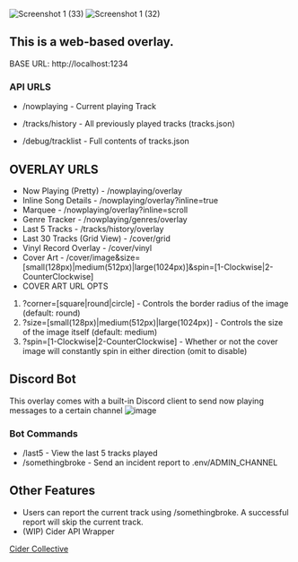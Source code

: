 ![Screenshot 1 (33)](https://github.com/user-attachments/assets/dc6b6d9c-5c47-49be-9b81-05fa43f34519)
![Screenshot 1 (32)](https://github.com/user-attachments/assets/047cbece-2e22-4967-afc7-a83e8e15f002)

## This is a web-based overlay.

BASE URL: http://localhost:1234

### API URLS 
- /nowplaying - Current playing Track
- /tracks/history - All previously played tracks (tracks.json)

- /debug/tracklist - Full contents of tracks.json

## OVERLAY URLS

- Now Playing (Pretty) - /nowplaying/overlay
- Inline Song Details - /nowplaying/overlay?inline=true
- Marquee - /nowplaying/overlay?inline=scroll
- Genre Tracker - /nowplaying/genres/overlay
- Last 5 Tracks - /tracks/history/overlay
- Last 30 Tracks (Grid View) - /cover/grid
- Vinyl Record Overlay - /cover/vinyl
- Cover Art - /cover/image&size=[small(128px)|medium(512px)|large(1024px)]&spin=[1-Clockwise|2-CounterClockwise]
- COVER ART URL OPTS
1. ?corner=[square|round|circle] - Controls the border radius of the image (default: round)
2. ?size=[small(128px)|medium(512px)|large(1024px)] - Controls the size of the image itself (default: medium)
3. ?spin=[1-Clockwise|2-CounterClockwise] - Whether or not the cover image will constantly spin in either direction (omit to disable)

## Discord Bot 
This overlay comes with a built-in Discord client to send now playing messages to a certain channel
![image](https://github.com/user-attachments/assets/2daa7bc7-c3fd-4a82-ad03-1f307e82a460)

### Bot Commands
- /last5 - View the last 5 tracks played
- /somethingbroke - Send an incident report to .env/ADMIN_CHANNEL

## Other Features
- Users can report the current track using /somethingbroke. A successful report will skip the current track.
- (WIP) Cider API Wrapper

[Cider Collective](https://cider.sh)
